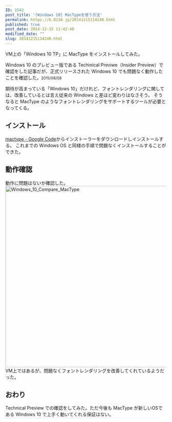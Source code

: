 ```yaml
---
ID: 1542
post_title: '[Windows 10] MacTypeを使う方法'
permalink: https://b.0218.jp/20141215114240.html
published: true
post_date: 2014-12-15 11:42:40
modified_date: ""
slug: 20141215114240.html
---
```

VM上の「Windows 10 TP」に MacType をインストールしてみた。

<p class="alert alert-info">Windows 10 のプレビュー版である Techinical Previwe（Insider Preview）で確認をした記事だが、正式リリースされた Windows 10 でも問題なく動作したことを確認した。<small>2015/08/08</small></p>
<!--more-->
期待が高まっている「Windows 10」だけれど、フォントレンダリングに関しては、改善しているとは言え従来の Windows と差ほど変わりはなさそう。
そうなると MacType のようなフォントレンダリングをサポートするツールが必要となってくる。

<h2>インストール</h2>
<a href="https://code.google.com/p/mactype/">mactype - Google Code</a>からインストーラーをダウンロードしインストールする。
これまでの Windows OS と同様の手順で問題なくインストールすることができた。

<h2>動作確認</h2>
動作に問題はないか確認した。
<a href="https://b.0218.jp/images/Windows_10_Compare_MacType.png" target="_blank"><img src="//b.0218.jp/images/Windows_10_Compare_MacType.png" alt="Windows_10_Compare_MacType" width="1560" height="565" /></a>
VM上ではあるが、問題なくフォントレンダリングを改善してくれているようだった。

<h2>おわり</h2>
Technical Preview での確認をしてみた。ただ今後も MacType が新しいOSである Windows 10 で上手く動いてくれる保証はない。
